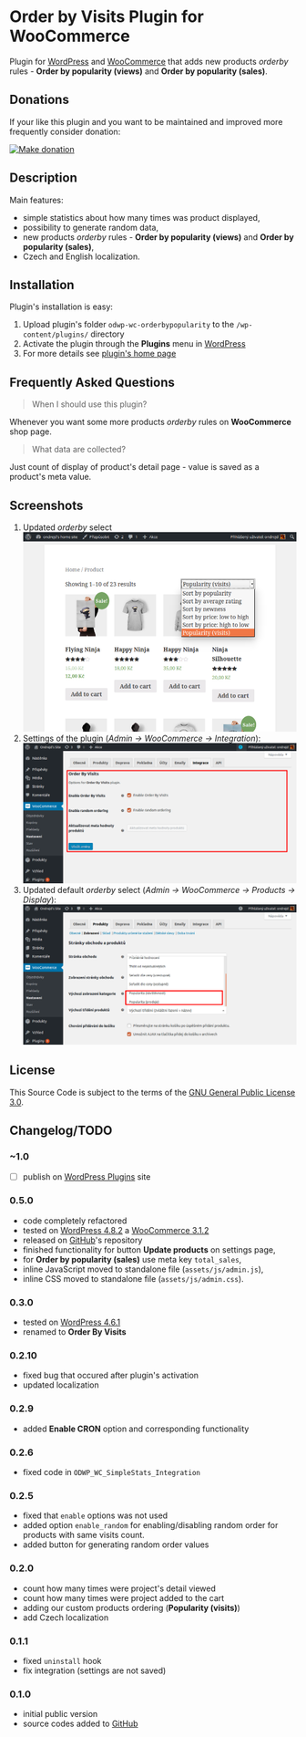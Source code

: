# Order by Visits Plugin for WooCommerce

Plugin for [WordPress][1] and [WooCommerce][2] that adds new products _orderby_ rules - __Order by popularity (views)__ and __Order by popularity (sales)__.

## Donations

If your like this plugin and you want to be maintained and improved more frequently consider donation:

[![Make donation](https://www.paypalobjects.com/en_US/i/btn/btn_donateCC_LG.gif "PayPal.Me, your link to getting paid")][3]

## Description

Main features:

* simple statistics about how many times was product displayed,
* possibility to generate random data,
* new products _orderby_ rules - __Order by popularity (views)__ and __Order by popularity (sales)__,
* Czech and English localization.

## Installation

Plugin's installation is easy:

1. Upload plugin's folder `odwp-wc-orderbypopularity` to the `/wp-content/plugins/` directory
2. Activate the plugin through the __Plugins__ menu in [WordPress][1]
3. For more details see [plugin's home page][4]

## Frequently Asked Questions

> When I should use this plugin?

Whenever you want some more products _orderby_ rules on __WooCommerce__ shop page.

> What data are collected?

Just count of display of product's detail page - value is saved as a product's meta value.

## Screenshots

1. Updated _orderby_ select
   ![Updated orderby select'](screenshot-1.png "Updated orderby select")
2. Settings of the plugin (_Admin -> WooCommerce -> Integration_):
   ![Settings of the plugin](screenshot-2.png "Settings of the plugin")
3. Updated default _orderby_ select (_Admin -> WooCommerce -> Products -> Display_):
   ![Updated default orderby select'](screenshot-3.png "Updated default orderby select")

## License

This Source Code is subject to the terms of the [GNU General Public License 3.0][6].

## Changelog/TODO

### ~1.0

* [ ] publish on [WordPress Plugins][5] site

### 0.5.0

* code completely refactored
* tested on [WordPress 4.8.2][1] a [WooCommerce 3.1.2][2]
* released on [GitHub][4]'s repository
* finished functionality for button __Update products__ on settings page,
* for __Order by popularity (sales)__ use meta key `total_sales`,
* inline JavaScript moved to standalone file (`assets/js/admin.js`),
* inline CSS moved to standalone file (`assets/js/admin.css`).

### 0.3.0

* tested on [WordPress 4.6.1][1]
* renamed to __Order By Visits__

### 0.2.10

* fixed bug that occured after plugin's activation
* updated localization

### 0.2.9

* added __Enable CRON__ option and corresponding functionality

### 0.2.6

* fixed code in `ODWP_WC_SimpleStats_Integration`

### 0.2.5

* fixed that `enable` options was not used
* added option `enable_random` for enabling/disabling random order for products with same visits count.
* added button for generating random order values

### 0.2.0

* count how many times were project's detail viewed
* count how many times were project added to the cart
* adding our custom products ordering (__Popularity (visits)__)
* add Czech localization

### 0.1.1

* fixed `uninstall` hook
* fix integration (settings are not saved)

### 0.1.0

* initial public version
* source codes added to [GitHub][4]

[1]:https://wordpress.org/
[2]:https://wordpress.org/plugins/woocommerce/
[3]:https://www.paypal.me/ondrejd
[4]:https://github.com/ondrejd/odwp-wc-simplestats
[5]:https://wordpress.org/plugins
[6]:https://www.gnu.org/licenses/gpl-3.0.en.html
